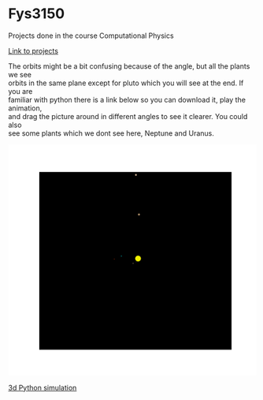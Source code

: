 # Fys3150
Projects done in the course Computational Physics

[Link to projects](https://github.com/endrias34/FYS4150/)

  
The orbits might be a bit confusing because of the angle, but all the plants we see  
orbits in the same plane except for pluto which you will see at the end. If you are  
familiar with python there is a link below so you can download it, play the animation,  
and drag the picture around in different angles to see it clearer. You could also  
see some plants which we dont see here, Neptune and Uranus.  
<p align="center">
  <img src="Solar_sys.gif">
</p>

[3d Python simulation](https://github.com/endrias34/FYS4150/blob/master/src/Project-3/3d_simulation.zip)
